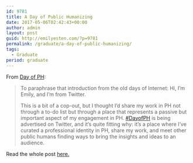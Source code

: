 ```yaml
---
id: 9781
title: A Day of Public Humanizing
date: 2017-05-06T02:42:43+00:00
author: admin
layout: post
guid: http://emilyesten.com/?p=9781
permalink: /graduate/a-day-of-public-humanizing/
tags:
  - Graduate
period: graduate
---
```

From <a href="https://digitalstorytelling.jimmcgrath.us/uncategorized/calling-something-a-dataset-visualizing-the-crystal-palace/#more-140" target="_blank" rel="noopener noreferrer">Day of PH</a>:

> To paraphrase that introduction from the old days of Internet: Hi, I’m Emily, and I’m from Twitter.
>
> This is a bit of a cop-out, but I thought I’d share my work in PH not through a to-do list but through a place that represents a passive but important aspect of my engagement in PH. <a href="https://twitter.com/search?f=tweets&vertical=default&q=%23dayofph" target="_blank" rel="noopener noreferrer">#DayofPH</a> is being advertised on Twitter, and it’s quite fitting why: it’s a place where I’ve curated a professional identity in PH, share my work, and meet other public humans finding ways to bring the insights and ideas to an audience.

Read the whole post <a href="https://dayofph.wordpress.com/2017/05/04/emily-esten-on-twitter-and-public-humanities/" target="_blank" rel="noopener noreferrer">here.</a>
